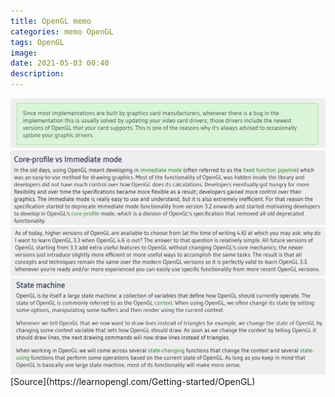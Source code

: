 ```yaml
---
title: OpenGL memo
categories: memo OpenGL
tags: OpenGL
image: 
date: 2021-05-03 00:40
description: 
---
```

<img class="mid-img" src="/assets/img/post/memo/OpenGL/2021-05-03/Screenshot%202021-05-03%20001642.png">
<img class="mid-img" src="/assets/img/post/memo/OpenGL/2021-05-03/Screenshot%202021-05-03%20003257.png">
<img class="mid-img" src="/assets/img/post/memo/OpenGL/2021-05-03/Screenshot%202021-05-03%20003027.png">
<img class="mid-img" src="/assets/img/post/memo/OpenGL/2021-05-03/Screenshot%202021-05-03%20003847.png">
[Source](https://learnopengl.com/Getting-started/OpenGL)
